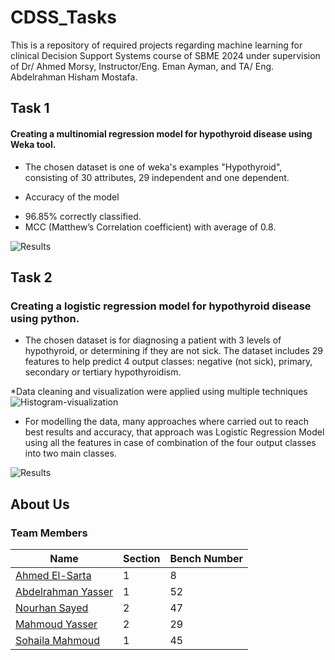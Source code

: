 # CDSS_Tasks

This is a repository of required projects regarding machine learning for clinical Decision Support Systems course of SBME 2024 under supervision of Dr/ Ahmed Morsy, Instructor/Eng. Eman Ayman, and TA/ Eng. Abdelrahman Hisham Mostafa.

## Task 1
#### Creating a multinomial regression model for hypothyroid disease using Weka tool.


* The chosen dataset is one of weka's examples "Hypothyroid", consisting of 30 attributes, 29 independent and one dependent.

* Accuracy of the model
-	96.85% correctly classified.
-	MCC (Matthew’s Correlation coefficient) with average of 0.8.

![Results](https://user-images.githubusercontent.com/81927516/226500141-adde2bbb-1f19-4706-9d58-2b5cc8821ac3.png)


## Task 2
### Creating a logistic regression model for hypothyroid disease using python.

* The chosen dataset is for diagnosing a patient with 3 levels of hypothyroid, or determining if they are not sick.
The dataset includes 29 features to help predict 4 output classes: negative (not sick), primary, secondary or tertiary hypothyroidism.

*Data cleaning and visualization were applied using multiple techniques
![Histogram-visualization](https://user-images.githubusercontent.com/81927516/226503258-2e194e04-0765-4a5a-9da5-c10043a101a5.png)

* For modelling the data, many approaches where carried out to reach best results and accuracy, that approach was Logistic Regression Model using all the features in case of combination of the four output classes into two main classes.

![Results](https://user-images.githubusercontent.com/81927516/226503788-75841cae-587c-47b8-b7ed-0dff772f0e3d.png)



## About Us

### Team Members

Name| Section | Bench Number |
--- | --- | --- |
[Ahmed El-Sarta](https://github.com/ahmed-elsarta "Ahmed El-Sarta")| 1 | 8
[Abdelrahman Yasser](https://github.com/Abdelrhman012 "Abdelrahman Yasser") | 1 | 52
[Nourhan Sayed](https://github.com/nourhansayed102 "Nourhan Sayed") | 2 | 47
[Mahmoud Yasser](https://github.com/mahmoud1yaser "Mahmoud Yasser") | 2 | 29
[Sohaila Mahmoud](https://github.com/sohailamahmoud "Sohaila Mahmoud") | 1 | 45
